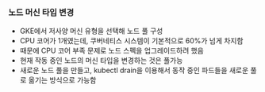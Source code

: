 ### 노드 머신 타입 변경
- GKE에서 저사양 머신 유형을 선택해 노드 풀 구성
- CPU 코어가 1개였는데, 쿠버네티스 시스템이 기본적으로 60%가 넘게 차지함
- 때문에 CPU 코어 부족 문제로 노드 스펙을 업그레이드하려 했음
- 현재 작동 중인 노드의 머신 타입을 변경하는 것은 풀가능
- 새로운 노드 풀을 만들고, kubectl drain을 이용해서 동작 중인 파드들을 새로운 풀로 옮기는 방식으로 가능함
